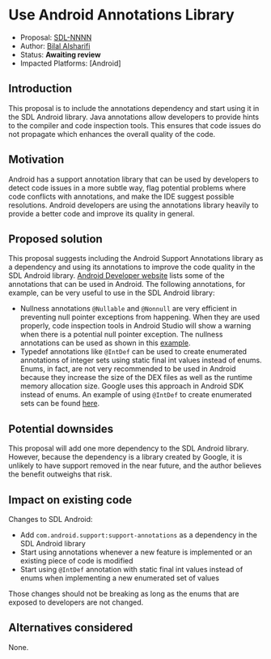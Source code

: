 # Use Android Annotations Library

* Proposal: [SDL-NNNN](nnnn-use-android-annotations-library.md)
* Author: [Bilal Alsharifi](https://github.com/bilal-alsharifi)
* Status: **Awaiting review**
* Impacted Platforms: [Android]

## Introduction

This proposal is to include the annotations dependency and start using it in the SDL Android library. Java annotations allow developers to provide hints to the compiler and code inspection tools. This ensures that code issues do not propagate which enhances the overall quality of the code. 

## Motivation

Android has a support annotation library that can be used by developers to detect code issues in a more subtle way, flag potential problems where code conflicts with annotations, and make the IDE suggest possible resolutions. Android developers are using the annotations library heavily to provide a better code and improve its quality in general.

## Proposed solution

This proposal suggests including the Android Support Annotations library as a dependency and using its annotations to improve the code quality in the SDL Android library.
[Android Developer website](https://developer.android.com/studio/write/annotations.html) lists some of the annotations that can be used in Android. The following annotations, for example, can be very useful to use in the SDL Android library:

* Nullness annotations `@Nullable` and `@Nonnull` are very efficient in preventing null pointer exceptions from happening. When they are used properly, code inspection tools in Android Studio will show a warning when there is a potential null pointer exception. The nullness annotations can be used as shown in this [example](https://developer.android.com/studio/write/annotations.html#adding-nullness).
* Typedef annotations like `@IntDef` can be used to create enumerated annotations of integer sets using static final int values instead of enums. Enums, in fact, are not very recommended to be used in Android because they increase the size of the DEX files as well as the runtime memory allocation size. Google uses this approach in Android SDK instead of enums. An example of using `@IntDef` to create enumerated sets can be found [here](https://developer.android.com/studio/write/annotations.html#enum-annotations).

## Potential downsides

This proposal will add one more dependency to the SDL Android library. However, because the dependency is a library created by Google, it is unlikely to have support removed in the near future, and the author believes the benefit outweighs that risk.

## Impact on existing code
Changes to SDL Android:

* Add `com.android.support:support-annotations` as a dependency in the SDL Android library
* Start using annotations whenever a new feature is implemented or an existing piece of code is modified
* Start using `@IntDef` annotation with static final int values instead of enums when implementing a new enumerated set of values

Those changes should not be breaking as long as the enums that are exposed to developers are not changed.

## Alternatives considered

None.

